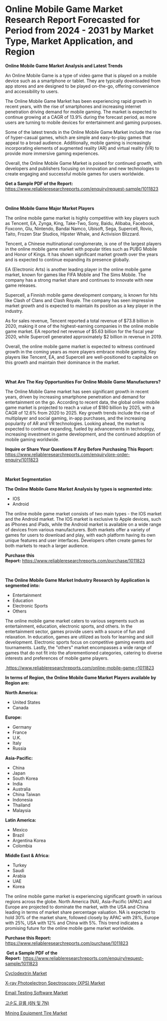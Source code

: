 <p><h1>Online Mobile Game Market Research Report Forecasted for Period from 2024 -  2031 by Market Type, Market Application, and Region</h1></p><p><strong>Online Mobile Game Market Analysis and Latest Trends</strong></p>
<p><p>An Online Mobile Game is a type of video game that is played on a mobile device such as a smartphone or tablet. They are typically downloaded from app stores and are designed to be played on-the-go, offering convenience and accessibility to users.</p><p>The Online Mobile Game Market has been experiencing rapid growth in recent years, with the rise of smartphones and increasing internet penetration driving demand for mobile gaming. The market is expected to continue growing at a CAGR of 13.9% during the forecast period, as more users are turning to mobile devices for entertainment and gaming purposes.</p><p>Some of the latest trends in the Online Mobile Game Market include the rise of hyper-casual games, which are simple and easy-to-play games that appeal to a broad audience. Additionally, mobile gaming is increasingly incorporating elements of augmented reality (AR) and virtual reality (VR) to provide more immersive gaming experiences.</p><p>Overall, the Online Mobile Game Market is poised for continued growth, with developers and publishers focusing on innovation and new technologies to create engaging and successful mobile games for users worldwide.</p></p>
<p><strong>Get a Sample PDF of the Report:&nbsp;</strong> <a href="https://www.reliableresearchreports.com/enquiry/request-sample/1011823">https://www.reliableresearchreports.com/enquiry/request-sample/1011823</a></p>
<p>&nbsp;</p>
<p><strong>Online Mobile Game Major Market Players</strong></p>
<p><p>The online mobile game market is highly competitive with key players such as Tencent, EA, Zynga, King, Take-Two, Sony, Baidu, Alibaba, Facebook, Foxconn, Glu, Nintendo, Bandai Namco, Ubisoft, Sega, Supercell, Rovio, Taito, Frozen Star Studios, Hipster Whale, and Activision Blizzard.</p><p>Tencent, a Chinese multinational conglomerate, is one of the largest players in the online mobile game market with popular titles such as PUBG Mobile and Honor of Kings. It has shown significant market growth over the years and is expected to continue expanding its presence globally.</p><p>EA (Electronic Arts) is another leading player in the online mobile game market, known for games like FIFA Mobile and The Sims Mobile. The company has a strong market share and continues to innovate with new game releases.</p><p>Supercell, a Finnish mobile game development company, is known for hits like Clash of Clans and Clash Royale. The company has seen impressive market growth and is expected to maintain its position as a key player in the industry.</p><p>As for sales revenue, Tencent reported a total revenue of $73.8 billion in 2020, making it one of the highest-earning companies in the online mobile game market. EA reported net revenue of $5.63 billion for the fiscal year 2020, while Supercell generated approximately $2 billion in revenue in 2019.</p><p>Overall, the online mobile game market is expected to witness continued growth in the coming years as more players embrace mobile gaming. Key players like Tencent, EA, and Supercell are well-positioned to capitalize on this growth and maintain their dominance in the market.</p></p>
<p>&nbsp;</p>
<p><strong>What Are The Key Opportunities For Online Mobile Game Manufacturers?</strong></p>
<p><p>The Online Mobile Game market has seen significant growth in recent years, driven by increasing smartphone penetration and demand for entertainment on the go. According to recent data, the global online mobile game market is projected to reach a value of $180 billion by 2025, with a CAGR of 12.6% from 2020 to 2025. Key growth trends include the rise of multiplayer and social gaming, in-app purchases, and the increasing popularity of AR and VR technologies. Looking ahead, the market is expected to continue expanding, fueled by advancements in technology, increasing investment in game development, and the continued adoption of mobile gaming worldwide.</p></p>
<p><strong>Inquire or Share Your Questions If Any Before Purchasing This Report:</strong> <a href="https://www.reliableresearchreports.com/enquiry/pre-order-enquiry/1011823">https://www.reliableresearchreports.com/enquiry/pre-order-enquiry/1011823</a></p>
<p>&nbsp;</p>
<p><strong>Market Segmentation</strong></p>
<p><strong>The Online Mobile Game Market Analysis by types is segmented into:</strong></p>
<p><ul><li>IOS</li><li>Android</li></ul></p>
<p><p>The online mobile game market consists of two main types - the IOS market and the Android market. The IOS market is exclusive to Apple devices, such as iPhones and iPads, while the Android market is available on a wide range of devices from various manufacturers. Both markets offer a variety of games for users to download and play, with each platform having its own unique features and user interfaces. Developers often create games for both markets to reach a larger audience.</p></p>
<p><strong>Purchase this Report:&nbsp;</strong><a href="https://www.reliableresearchreports.com/purchase/1011823">https://www.reliableresearchreports.com/purchase/1011823</a></p>
<p>&nbsp;</p>
<p><strong>The Online Mobile Game Market Industry Research by Application is segmented into:</strong></p>
<p><ul><li>Entertainment</li><li>Education</li><li>Electronic Sports</li><li>Others</li></ul></p>
<p><p>The online mobile game market caters to various segments such as entertainment, education, electronic sports, and others. In the entertainment sector, games provide users with a source of fun and relaxation. In education, games are utilized as tools for learning and skill development. Electronic sports focus on competitive gaming events and tournaments. Lastly, the "others" market encompasses a wide range of games that do not fit into the aforementioned categories, catering to diverse interests and preferences of mobile game players.</p></p>
<p><a href="https://www.reliableresearchreports.com/online-mobile-game-r1011823">&nbsp;https://www.reliableresearchreports.com/online-mobile-game-r1011823</a></p>
<p><strong>In terms of Region, the Online Mobile Game Market Players available by Region are:</strong></p>
<p>
    <p> <strong> North America: </strong>
        <ul>
            <li>United States</li>
            <li>Canada</li>
        </ul>
        </p> 
    <p> <strong> Europe: </strong>
        <ul>
            <li>Germany</li>
            <li>France</li>
            <li>U.K.</li>
            <li>Italy</li>
            <li>Russia</li>
        </ul>
        </p> 
    <p> <strong> Asia-Pacific: </strong>
        <ul>
            <li>China</li>
            <li>Japan</li>
            <li>South Korea</li>
            <li>India</li>
            <li>Australia</li>
            <li>China Taiwan</li>
            <li>Indonesia</li>
            <li>Thailand</li>
            <li>Malaysia</li>
        </ul>
        </p> 
    <p> <strong> Latin America: </strong>
        <ul>
            <li>Mexico</li>
            <li>Brazil</li>
            <li>Argentina Korea</li>
            <li>Colombia</li>
        </ul>
        </p> 
    <p> <strong> Middle East & Africa: </strong>
        <ul>
            <li>Turkey</li>
            <li>Saudi</li>
            <li>Arabia</li>
            <li>UAE</li>
            <li>Korea</li>
        </ul>
    </p>
    </p>
<p><p>The online mobile game market is experiencing significant growth in various regions across the globe. North America (NA), Asia-Pacific (APAC) and Europe are projected to dominate the market, with the USA and China leading in terms of market share percentage valuation. NA is expected to hold 30% of the market share, followed closely by APAC with 28%, Europe with 25%, USA with 12% and China with 5%. This trend indicates a promising future for the online mobile game market worldwide.</p></p>
<p><strong>Purchase this Report: </strong><a href="https://www.reliableresearchreports.com/purchase/1011823">https://www.reliableresearchreports.com/purchase/1011823</a></p>
<p>&nbsp;<strong>Get a Sample PDF of the Report:&nbsp;&nbsp;</strong><a href="https://www.reliableresearchreports.com/enquiry/request-sample/1011823">https://www.reliableresearchreports.com/enquiry/request-sample/1011823</a></p>
<p><strong></strong></p>
<p><p><a href="https://www.linkedin.com/pulse/cyclodextrin-market-analysis-report-global-insights-region-wnase?trackingId=OOBL%2BXDmRb6tgvaSm2WNQw%3D%3D">Cyclodextrin Market</a></p><p><a href="https://medium.com/@lucas.russell0876/x-ray-photoelectron-spectroscopy-xps-market-trends-and-analysis-opportunities-and-challenges-a8f9bc46524c">X-ray Photoelectron Spectroscopy (XPS) Market</a></p><p><a href="https://github.com/Chiragrp22/Market-Research-Report-List-5/blob/main/email-testing-software-market.md">Email Testing Software Market</a></p><p><a href="https://github.com/kimvicki3212024/Market-Research-Report-List-2/blob/main/597548780164.md">고순도 갈륨 (6N 및 7N)</a></p><p><a href="https://www.linkedin.com/pulse/evaluating-global-mining-equipment-tire-market-trends-growth-zdfee?trackingId=iCupFdqCRDe0ZutyBLJbPA%3D%3D">Mining Equipment Tire Market</a></p></p>